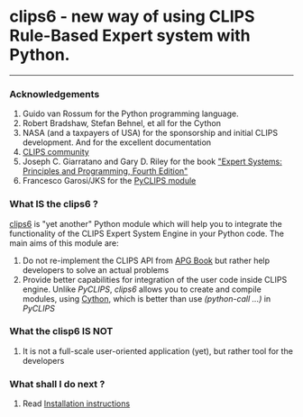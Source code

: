 # clips6 - new way of using CLIPS Rule-Based Expert system with Python.

---

### Acknowledgements

1. Guido van Rossum for the Python programming language.
2. Robert Bradshaw, Stefan Behnel, et all for the Cython
3. NASA (and a taxpayers of USA) for the sponsorship and initial CLIPS development. And for the excellent documentation
4. [CLIPS community](http://clipsrules.sourceforge.net/)
5. Joseph C. Giarratano and Gary D. Riley for the book ["Expert Systems: Principles and Programming, Fourth Edition"](https://www.amazon.com/exec/obidos/tg/detail/-/0534384471/)
6. Francesco Garosi/JKS for the [PyCLIPS module](http://pyclips.sourceforge.net/web/)

### What **IS** the clips6 ?

[clips6](https://github.com/vulogov/clips6) is "yet another" Python module which will help you to integrate the functionality of the CLIPS Expert System Engine in your Python code. The main aims of this module are:

1. Do not re-implement the CLIPS API from [APG Book](http://clipsrules.sourceforge.net/documentation/v630/apg.pdf) but rather help developers to solve an actual problems
2. Provide better capabilities for integration of the user code inside CLIPS engine. Unlike *PyCLIPS*, *clips6* allows you to create and compile modules, using [Cython](http://www.cython.org), which is better than use _(python-call ...)_ in *PyCLIPS*

### What the clisp6 **IS NOT**

1. It is not a full-scale user-oriented application (yet), but rather tool for the developers

### What shall I do next ?

1. Read [Installation instructions](INSTALL.md)
